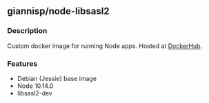 ## giannisp/node-libsasl2

### Description

Custom docker image for running Node apps.
Hosted at [DockerHub](https://hub.docker.com/r/giannisp/node-libsasl2/).

### Features

- Debian (Jessie) base image
- Node 10.14.0
- libsasl2-dev
